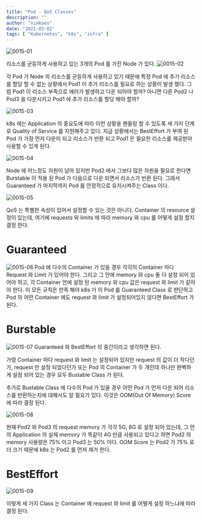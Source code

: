 ```yaml
---
title: "Pod - QoS Classes"
description: ""
author: "nimkoes"
date: "2021-03-02"
tags: [ "Kubernetes", "k8s", "infra" ]
---
```


![0015-01](/tech-blog/resources/images/kubernetes/0015-01.png)

리소스를 균등하게 사용하고 있는 3개의 Pod 를 가진 Node 가 있다.
![0015-02](/tech-blog/resources/images/kubernetes/0015-02.png)

각 Pod 가 Node 의 리소스를 균등하게 사용하고 있기 때문에 특정 Pod 에 추가 리소스를 할당 할 수 없는 상황에서 Pod1 이 추가 리소스를 필요로 하는 상황이 발생 했다. 그럼 Pod1 이 리소스 부족으로
에러가 발생하고 다운 되어야 할까? 아니면 다른 Pod2 나 Pod3 을 다운시키고 Pod1 에 추가 리소스를 할당 해야 할까?

![0015-03](/tech-blog/resources/images/kubernetes/0015-03.png)

k8s 에는 Application 의 중요도에 따라 이런 상황을 핸들링 할 수 있도록 세 가지 단계로 Quality of Service 를 지원해주고 있다. 지금 상황에서는 BestEffort 가 부여 된 Pod 가
가장 먼저 다운이 되고 리소스가 반환 되고 Pod1 은 필요한 리소스를 제공받아 사용할 수 있게 된다.

![0015-04](/tech-blog/resources/images/kubernetes/0015-04.png)

Node 에 어느정도 자원이 남아 있지만 Pod2 에서 그보다 많은 자원을 필요로 한다면 Burstable 이 적용 된 Pod 가 다음으로 다운 되면서 리소스가 반환 된다. 그래서 Guaranteed 가 마지막까지
Pod 를 안정적으로 유지시켜주는 Class 이다.

![0015-05](/tech-blog/resources/images/kubernetes/0015-05.png)

QoS 는 특별한 속성이 있어서 설정할 수 있는 것은 아니다. Container 의 resource 설정이 있는데, 여기에 requests 와 limits 에 따라 memory 와 cpu 를 어떻게 설정 할지 결정
한다.

# Guaranteed

![0015-06](/tech-blog/resources/images/kubernetes/0015-06.png)
Pod 에 다수의 Container 가 있을 경우 각각의 Container 마다 Request 와 Limit 가 있어야 한다. 그리고 그 안에 memory 와 cpu 둘 다 설정 되어 있어야 하고, 각
Container 안에 설정 된 memory 와 cpu 값은 request 와 limit 가 같아야 한다. 이 모든 규칙은 만족 해야 k8s 가 이 Pod 를 Guaranteed Class 로 판단하고 Pod 의
어떤 Container 에도 request 와 limit 가 설정되어있지 않다면 BestEffort 가 된다.

# Burstable

![0015-07](/tech-blog/resources/images/kubernetes/0015-07.png)
Guaranteed 와 BestEffort 의 중간이라고 생각하면 된다.

가령 Container 마다 request 와 limit 는 설정되어 있지만 request 의 값이 더 작다던가, request 만 설정 되었다던가 또는 Pod 의 Container 가 두 개인데 하나만 완벽하게
설정 되어 있는 경우 모두 Bustable Class 가 된다.

추가로 Bustable Class 에 다수의 Pod 가 있을 경우 어떤 Pod 가 먼저 다운 되어 리소스를 반환하는지에 대해서도 알 필요가 있다. 이것은 OOM(Out Of Memory) Score 에 따라 결정
된다.

![0015-08](/tech-blog/resources/images/kubernetes/0015-08.png)

현재 Pod2 와 Pod3 의 request memory 가 각각 5G, 8G 로 설정 되어 있는데, 그 안의 Application 의 실제 memory 가 똑같이 4G 만큼 사용되고 있다고 하면 Pod2 의
memory 사용량은 75% 이고 Pod3 는 50% 이다. OOM Score 는 Pod2 가 75% 로 더 크기 때문에 k8s 는 Pod2 를 먼저 제거 한다.

# BestEffort

![0015-09](/tech-blog/resources/images/kubernetes/0015-09.png)

이렇게 세 가지 Class 는 Container 에 request 와 limit 를 어떻게 설정 하느냐에 따라 결정 된다.
